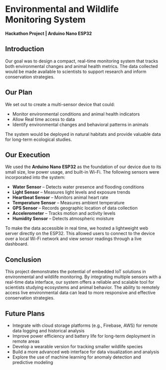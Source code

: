 # Environmental and Wildlife Monitoring System  
**Hackathon Project | Arduino Nano ESP32**

## Introduction

Our goal was to design a compact, real-time monitoring system that tracks both environmental changes and animal health metrics. The data collected would be made available to scientists to support research and inform conservation strategies.

## Our Plan

We set out to create a multi-sensor device that could:

- Monitor environmental conditions and animal health indicators  
- Allow Real time access to data  
- Identify environmental changes and behavioral patterns in animals 

The system would be deployed in natural habitats and provide valuable data for long-term ecological studies.

## Our Execution

We used the **Arduino Nano ESP32** as the foundation of our device due to its small size, low power usage, and built-in Wi-Fi. The following sensors were incorporated into the system:

- **Water Sensor** – Detects water presence and flooding conditions  
- **Light Sensor** – Measures light levels and exposure trends  
- **Heartbeat Sensor** – Monitors animal heart rate  
- **Temperature Sensor** – Measures ambient temperature  
- **GPS Sensor** – Records geographic location of data collection  
- **Accelerometer** – Tracks motion and activity levels  
- **Humidity Sensor** – Detects atmospheric moisture  

To make the data accessible in real time, we hosted a lightweight web server directly on the ESP32. This allowed users to connect to the device over a local Wi-Fi network and view sensor readings through a live dashboard.

## Conclusion

This project demonstrates the potential of embedded IoT solutions in environmental and wildlife monitoring. By integrating multiple sensors with a real-time data interface, our system offers a reliable and scalable tool for scientists studying ecosystems and animal behavior. The ability to remotely access live environmental data can lead to more responsive and effective conservation strategies.

## Future Plans

- Integrate with cloud storage platforms (e.g., Firebase, AWS) for remote data logging and historical analysis  
- Improve power efficiency and battery life for long-term deployment in remote areas  
- Develop a wearable version for tracking smaller wildlife species  
- Build a more advanced web interface for data visualization and analysis  
- Explore the use of machine learning for anomaly detection and predictive modeling  
